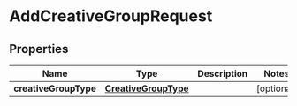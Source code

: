 

# AddCreativeGroupRequest


## Properties

Name | Type | Description | Notes
------------ | ------------- | ------------- | -------------
**creativeGroupType** | [**CreativeGroupType**](CreativeGroupType.md) |  |  [optional]



